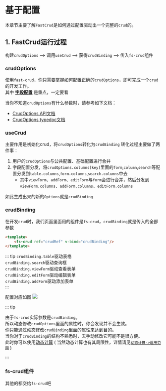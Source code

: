 
# 基于配置
本章节主要了解`FastCrud`是如何通过配置驱动出一个完整的`crud`的。
## 1. FastCrud运行过程
构建`crudOptions` --> 调用`useCrud` --> 获得`crudBinding` --> 传入`fs-crud`组件    

### crudOptions
使用`fast-crud`，你只需要掌握如何配置正确的`crudOptions`，即可完成一个`crud`的开发工作。       
其中  [**字段配置**](./component.md)  是重点，一定要看      

当你不知道`crudOptions`有什么参数时，请参考如下文档：
* [CrudOptions API文档](../../api/crud-options/index.md) 
* [CrudOptions typedoc文档](/d.ts/types/CrudOptions.html)


### useCrud
主要作用是初始化crud，将`crudOptions`转化为`crudBinding` 
转化过程主要做了两件事：    
1. 用户的`crudOptions`与公共配置、基础配置进行合并
2. 字段配置分发，将`crudOptions.columns[key]`里面的`form`,`column`,`search`等配置分发到`table.columns`,`form.columns`,`search.columns`中去
   * 其中`viewForm`、`addForm`、`editForm`与`form`会进行合并，然后分发到`viewForm.columns`、`addForm.columns`、`editForm.columns`

如此生成出来的新的`Options`就是`crudBinding`


### crudBinding
在开发`crud`时，我们页面里面用的组件是`fs-crud`，`crudBinding`就是传入的全部参数

```html
<template>
    <fs-crud ref="crudRef" v-bind="crudBinding"/>
</template>
```

::: tip
`crudBinding.table`驱动表格    
`crudBinding.search`驱动查询框    
`crudBinding.viewForm`驱动查看表单      
`crudBinding.editForm`驱动编辑表单      
`crudBinding.addForm`驱动添加表单   
:::

配置对应如图
![](../../images/struct.png)


::: tip

由于`fs-crud`实际参数是`crudBinding`。    
所以动态修改`crudOptions`里面的属性时，你会发现并不会生效。      
你只能通过动态修改`crudBinding`里面的属性来达到目的。   
当你对于`crudBinding`的结构不熟悉时，去手动修改它可能不是很方便。     
此时你可以使用[动态计算](./compute.md) ( 当然动态计算也有其局限性，详情请见[`动态计算->适用范围`](./compute.html#适用范围) )

:::

### fs-crud组件
其他的都交给`fs-crud`吧     




